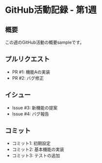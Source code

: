 # GitHub活動記録 - 第1週

## 概要
この週のGitHub活動の概要sampleです。

## プルリクエスト
- PR #1: 機能Aの実装
- PR #2: バグ修正

## イシュー
- Issue #3: 新機能の提案
- Issue #4: バグ報告

## コミット
- コミット1: 初期設定
- コミット2: 基本機能の実装
- コミット3: テストの追加